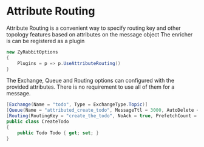 # Attribute Routing

Attribute Routing is a convenient way to specify routing key and other topology features based on attributes on the message object
The enricher is can be registered as a plugin

```csharp
new ZyRabbitOptions
{
    Plugins = p => p.UseAttributeRouting()
}
```

The Exchange, Queue and Routing options can configured with the provided attributes. There is no requirement to use all of them for a message.

```csharp
[Exchange(Name = "todo", Type = ExchangeType.Topic)]
[Queue(Name = "attributed_create_todo", MessageTtl = 3000, AutoDelete = false)]
[Routing(RoutingKey = "create_the_todo", NoAck = true, PrefetchCount = 50)]
public class CreateTodo
{
    public Todo Todo { get; set; }
}
```

